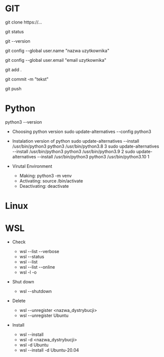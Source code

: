# GIT
git clone https://...

git status

git --version

git config --global user.name "nazwa uzytkownika"

git config --global user.email "email uzytkownika"

git add .

git commit -m "tekst"

git push

# Python
python3 --version

* Choosing python version
    sudo update-alternatives --config python3

* Instalation version of python
    sudo update-alternatives --install /usr/bin/python3 python3 /usr/bin/python3.8 3
    sudo update-alternatives --install /usr/bin/python3 python3 /usr/bin/python3.9 2
    sudo update-alternatives --install /usr/bin/python3 python3 /usr/bin/python3.10 1

* Virutal Environment
    - Making: python3 -m venv <nazwa srodowiska>
    - Activating: source <nazwa>/bin/activate
    - Deactivating: deactivate

# Linux



# WSL

* Check
    - wsl --list --verbose
    - wsl --status
    - wsl --list
    - wsl --list --online
    - wsl -l -o

* Shut down
    - wsl --shutdown

* Delete
    - wsl --unregister <nazwa_dystrybucji>
    - wsl --unregister Ubuntu

* Install
    - wsl --install
    - wsl -d <nazwa_dystrybucji>
    - wsl -d Ubuntu
    - wsl --install -d Ubuntu-20.04